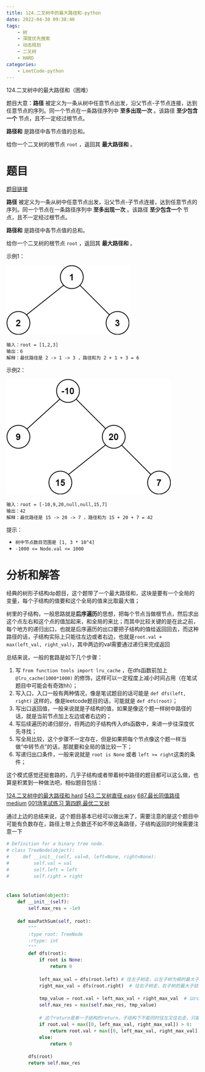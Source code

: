 ```yaml
---
title: 124.二叉树中的最大路径和-python
date: 2022-04-30 09:38:40
tags:
    - 树
    - 深度优先搜索
    - 动态规划
    - 二叉树
    - HARD
categories:
	- LeetCode-python
---
```


124.二叉树中的最大路径和（困难）

题目大意：**路径** 被定义为一条从树中任意节点出发，沿父节点-子节点连接，达到任意节点的序列。同一个节点在一条路径序列中 **至多出现一次** 。该路径 **至少包含一个** 节点，且不一定经过根节点。

**路径和** 是路径中各节点值的总和。

给你一个二叉树的根节点 `root` ，返回其 **最大路径和** 。

<!--more-->

# 题目

[题目链接](https://leetcode.cn/problems/binary-tree-maximum-path-sum/)

**路径** 被定义为一条从树中任意节点出发，沿父节点-子节点连接，达到任意节点的序列。同一个节点在一条路径序列中 **至多出现一次** 。该路径 **至少包含一个** 节点，且不一定经过根节点。

**路径和** 是路径中各节点值的总和。

给你一个二叉树的根节点 `root` ，返回其 **最大路径和** 。

示例1：

![](/images/2022-04-30-10-00-18.png)
```
输入：root = [1,2,3]
输出：6
解释：最优路径是 2 -> 1 -> 3 ，路径和为 2 + 1 + 3 = 6
```

示例2：

![](/images/2022-04-30-10-00-43.png)
```
输入：root = [-10,9,20,null,null,15,7]
输出：42
解释：最优路径是 15 -> 20 -> 7 ，路径和为 15 + 20 + 7 = 42
```

提示：
- `树中节点数目范围是 [1, 3 * 10^4]`
- `-1000 <= Node.val <= 1000`

# 分析和解答

经典的树形子结构dp题目，这个题带了一个最大路径和，这块是要有一个全局的变量，每个子结构的值要和这个全局的值来比取最大值；

树里的子结构，一般思路就是**后序遍历**的思想，把每个节点当做根节点，然后求出这个点左右和这个点的值加起来，和全局的来比；而其中比较关键的是在此之前，每个地方的递归出口，也就是后序遍历的出口要把子结构的值给返回回去，而这种路径的话，子结构实际上只能往左边或者右边，也就是`root.val + max(left_val, right_val)`，其中两边的val需要通过递归来完成返回

总结来说，一般的套路是如下几个步骤：
1. 写 `from function tools import lru_cache` ，在dfs函数前加上 `@lru_cache(1000*1000)` 的修饰，这样可以一定程度上减小时间占用（在笔试题目中可能会有奇效hh）；
2. 写入口，入口一般有两种情况，像是笔试题目的话可能是 `def dfs(left, right)` 这样的，像是leetcode题目的话，可能就是 `def dfs(root)`；
3. 写出口返回值，一般来说就是子结构的值，如果是像这个题一样树中路径的话，就是当前节点加上左边或者右边的；
4. 写后续遍历的递归部分，将两边的子结构传入dfs函数中，来进一步往深度优先寻找；
5. 写全局比较，这个步骤不一定存在，但是如果把每个节点像这个题一样当做“中转节点”的话，那就要和全局的值比较一下；
6. 写递归出口条件，一般来说就是 `root is None` 或者 `left >= right`这类的条件；
   
这个模式感觉还挺套路的，几乎子结构或者带着树中路径的题目都可以这么做，也算是积累到一种做法吧，相似题目包括：

[124.二叉树中的最大路径和 hard](https://leetcode-cn.com/problems/binary-tree-maximum-path-sum/)
[543.二叉树直径 easy](https://leetcode-cn.com/problems/diameter-of-binary-tree/)
[687.最长同值路径 medium](https://leetcode-cn.com/problems/longest-univalue-path/)
[001场笔试练习 第四题.最优二叉树](https://www.nowcoder.com/test/28665343/summary)

通过上边的总结来说，这个题目基本已经可以做出来了，需要注意的是这个题目中可能有负数存在，路径上带上负数还不如不带这条路径，子结构返回的时候需要注意一下

```python
# Definition for a binary tree node.
# class TreeNode(object):
#     def __init__(self, val=0, left=None, right=None):
#         self.val = val
#         self.left = left
#         self.right = right


class Solution(object):
    def __init__(self):
        self.max_res = -1e9
    
    def maxPathSum(self, root):
        """
        :type root: TreeNode
        :rtype: int
        """
        def dfs(root):
            if root is None:
                return 0

            left_max_val = dfs(root.left) # 往左子树走，以左子树为根的最大子结构
            right_max_val = dfs(root.right)  # 往右子树走，右子树的最大子结构

            tmp_value = root.val + left_max_val + right_max_val  # 以root为根的最大子结构
            self.max_res = max(self.max_res, tmp_value)
            
            # 这个return是单一子结构的return，子结构下不能同时往左又往右走，只能选择一边，子结构的！！！
            if root.val + max([0, left_max_val, right_max_val]) > 0:
                return root.val + max([0, left_max_val, right_max_val]) 
            else:
                return 0

        dfs(root)
        return self.max_res
```